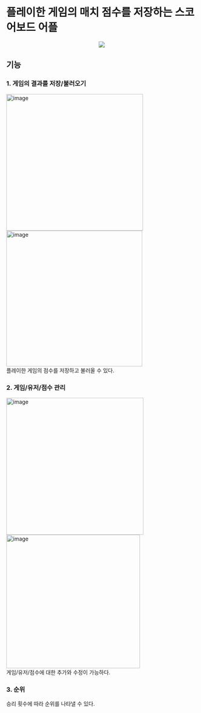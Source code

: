 # 플레이한 게임의 매치 점수를 저장하는 스코어보드 어플
<div align="center">
  <img src="https://img.shields.io/badge/Android-3DDC84?style=for-the-badge&logo=Android&logoColor=white">
</div>

## 기능
### 1. 게임의 결과를 저장/불러오기
<div align="center>
  <img width="361" alt="image" src="https://user-images.githubusercontent.com/110277768/222734359-aa6290ea-7761-45bd-98d0-cee7286c7b18.png">
  <img width="361" alt="image" src="https://user-images.githubusercontent.com/110277768/222734475-99b5c562-4ec1-4a11-8a39-93c0dcc7b831.png">
  <img width="359" alt="image" src="https://user-images.githubusercontent.com/110277768/222734557-41ea08ff-e5ef-4117-9895-9af8308dc27b.png">
</div>
플레이한 게임의 점수를 저장하고 불러올 수 있다.

### 2. 게임/유저/점수 관리
<div align="center>
  <img width="359" alt="image" src="https://user-images.githubusercontent.com/110277768/222734786-4a143ef1-6148-4fc1-8dab-d42db5b73e77.png">
  <img width="362" alt="image" src="https://user-images.githubusercontent.com/110277768/222734892-c5ee813d-edde-43e8-9bc9-918bafb42181.png">
  <img width="353" alt="image" src="https://user-images.githubusercontent.com/110277768/222734241-50baa568-4ad7-4ca6-8c25-558700f786a8.png">
</div>
게임/유저/점수에 대한 추가와 수정이 가능하다.

### 3. 순위

승리 횟수에 따라 순위를 나타낼 수 있다.
